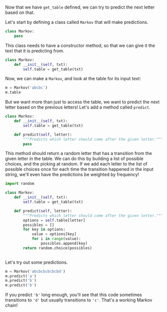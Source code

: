 Now that we have `get_table` defined, we can try to predict the next letter based on that.

Let's start by defining a class called `Markov` that will make predictions.

```python
class Markov:
    pass
```

This class needs to have a constructor method, so that we can give it the text that it is predicting from.

```python
class Markov:
    def __init__(self, txt):
        self.table = get_table(txt)
```

Now, we can make a `Markov`, and look at the table for its input text:
```python
m = Markov('abcbc')
m.table
```

But we want more than just to access the table, we want to predict the next letter based on the previous letters! Let's
add a method called `predict`.

```python
class Markov:
    def __init__(self, txt):
        self.table = get_table(txt)

    def predict(self, letter):
        """Predicts which letter should come after the given letter."""
        pass
```

This method should return a random letter that has a transition from the given letter in the table. We can do this by building a list of possible choices, and the picking at random. If we add each letter to the list of possible choices once for each time the transition happened in the input string, we'll even have the predictions be weighted by frequency!

```python
import random 

class Markov:
    def __init__(self, txt):
        self.table = get_table(txt)

    def predict(self, letter):
        """Predicts which letter should come after the given letter."""
        options = self.table[letter]
        possibles = []
        for key in options:
            value = options[key]
            for i in range(value):
                possibles.append(key)
        return random.choice(possibles)
        
```

Let's try out some predictions.
```python
m = Markov('abcbcbcbcbcbd')
m.predict('a')
m.predict('b')
m.predict('b')
```

If you predict `'b'` long enough, you'll see that this code sometimes transitions to `'d'` but usually transitions to `'c'`. That's a working Markov chain!